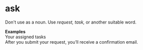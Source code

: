 ﻿# ask

Don't use as a noun. Use *request, task,* or another suitable word.

**Examples**  
Your assigned tasks  
After you submit your request, you’ll receive a confirmation email.
